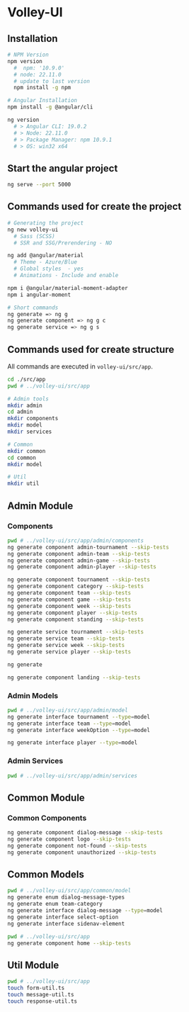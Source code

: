 # Volley-UI

## Installation

```sh
# NPM Version
npm version
  #  npm: '10.9.0'
  # node: 22.11.0
  # update to last version
  npm install -g npm

# Angular Installation
npm install -g @angular/cli

ng version
  # > Angular CLI: 19.0.2
  # > Node: 22.11.0
  # > Package Manager: npm 10.9.1
  # > OS: win32 x64
```

## Start the angular project

```sh
ng serve --port 5000
```

## Commands used for create the project

```sh
# Generating the project
ng new volley-ui
  # Sass (SCSS)
  # SSR and SSG/Prerendering - NO

ng add @angular/material
  # Theme - Azure/Blue
  # Global styles  - yes
  # Animations - Include and enable

npm i @angular/material-moment-adapter
npm i angular-moment

# Short commands
ng generate => ng g
ng generate component => ng g c
ng generate service => ng g s
```

## Commands used for create structure

All commands are executed in `volley-ui/src/app`.

```sh
cd ./src/app
pwd # ../volley-ui/src/app

# Admin tools
mkdir admin
cd admin
mkdir components
mkdir model
mkdir services

# Common
mkdir common
cd common
mkdir model

# Util
mkdir util
```

## Admin Module

### Components

```sh
pwd # ../volley-ui/src/app/admin/components
ng generate component admin-tournament --skip-tests
ng generate component admin-team --skip-tests
ng generate component admin-game --skip-tests
ng generate component admin-player --skip-tests

ng generate component tournament --skip-tests
ng generate component category --skip-tests
ng generate component team --skip-tests
ng generate component game --skip-tests
ng generate component week --skip-tests
ng generate component player --skip-tests
ng generate component standing --skip-tests

ng generate service tournament --skip-tests
ng generate service team --skip-tests
ng generate service week --skip-tests
ng generate service player --skip-tests

ng generate

ng generate component landing --skip-tests
```

### Admin Models

```sh
pwd # ../volley-ui/src/app/admin/model
ng generate interface tournament --type=model
ng generate interface team --type=model
ng generate interface weekOption --type=model

ng generate interface player --type=model
```

### Admin Services

```sh
pwd # ../volley-ui/src/app/admin/services

```

## Common Module

### Common Components

```sh
ng generate component dialog-message --skip-tests
ng generate component logo --skip-tests
ng generate component not-found --skip-tests
ng generate component unauthorized --skip-tests
```

## Common Models

```sh
pwd # ../volley-ui/src/app/common/model
ng generate enum dialog-message-types
ng generate enum team-category
ng generate interface dialog-message --type=model
ng generate interface select-option
ng generate interface sidenav-element

pwd # ../volley-ui/src/app
ng generate component home --skip-tests
```

## Util Module

```sh
pwd # ../volley-ui/src/app
touch form-util.ts
touch message-util.ts
touch response-util.ts
```
